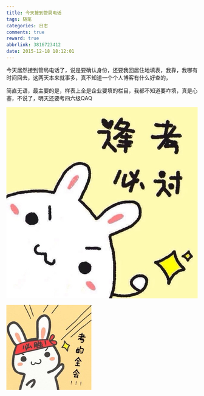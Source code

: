```yaml
---
title: 今天接到管局电话
tags: 随笔
categories: 日志
comments: true
reward: true
abbrlink: 3816723412
date: 2015-12-18 18:12:01
---
```

今天居然接到管局电话了，说是要确认身份，还要我回居住地填表，我靠，我哪有时间回去，这两天本来就事多，真不知道一个个人博客有什么好查的，
<!-- more -->
简直无语，最主要的是，样表上全是企业要填的栏目，我都不知道要咋填，真是心塞，不说了，明天还要考四六级QAQ

![p1](/assets/img/725c1488101656.jpg)

![p2](/assets/img/c81b1488101656.jpg)